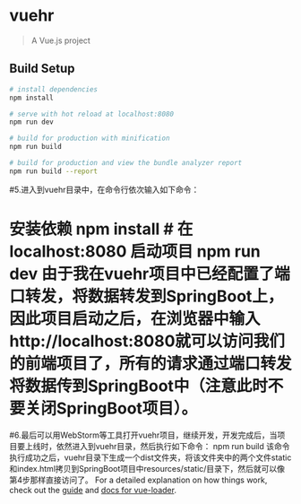 # vuehr

> A Vue.js project

## Build Setup

``` bash
# install dependencies
npm install

# serve with hot reload at localhost:8080
npm run dev

# build for production with minification
npm run build

# build for production and view the bundle analyzer report
npm run build --report
```
#5.进入到vuehr目录中，在命令行依次输入如下命令：  
# 安装依赖 npm install  # 在 localhost:8080 启动项目 npm run dev 由于我在vuehr项目中已经配置了端口转发，将数据转发到SpringBoot上，因此项目启动之后，在浏览器中输入http://localhost:8080就可以访问我们的前端项目了，所有的请求通过端口转发将数据传到SpringBoot中（注意此时不要关闭SpringBoot项目）。  
#6.最后可以用WebStorm等工具打开vuehr项目，继续开发，开发完成后，当项目要上线时，依然进入到vuehr目录，然后执行如下命令：  npm run build 该命令执行成功之后，vuehr目录下生成一个dist文件夹，将该文件夹中的两个文件static和index.html拷贝到SpringBoot项目中resources/static/目录下，然后就可以像第4步那样直接访问了。
For a detailed explanation on how things work, check out the [guide](http://vuejs-templates.github.io/webpack/) and [docs for vue-loader](http://vuejs.github.io/vue-loader).
